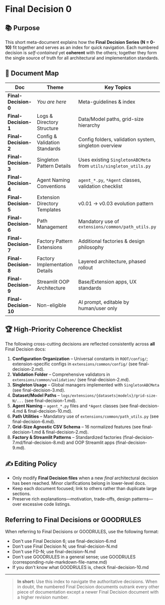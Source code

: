 # Final Decision 0

## 📚 Purpose

This short meta-document explains how the **Final Decision Series (N = 0-10)** fit together and serves as an index for quick navigation.  Each numbered decision is *self-contained* yet **coherent** with the others; together they form the single source of truth for all architectural and implementation standards.

## 🔢 Document Map

| Doc | Theme | Key Topics |
|-----|-------|-----------|
| **Final-Decision-0** | *You are here* | Meta-guidelines & index |
| **Final-Decision-1** | Logs & Directory Structure | Data/Model paths, grid-size hierarchy |
| **Final-Decision-2** | Config & Validation Standards | Config folders, validation system, singleton overview |
| **Final-Decision-3** | Singleton Pattern Details | Uses existing `SingletonABCMeta` from `utils/singleton_utils.py` |
| **Final-Decision-4** | Agent Naming Conventions | `agent_*.py`, `*Agent` classes, validation checklist |
| **Final-Decision-5** | Extension Directory Templates | v0.01 → v0.03 evolution pattern |
| **Final-Decision-6** | Path Management | Mandatory use of `extensions/common/path_utils.py` |
| **Final-Decision-7** | Factory Pattern Extensions | Additional factories & design philosophy |
| **Final-Decision-8** | Factory Implementation Details | Layered architecture, phased rollout |
| **Final-Decision-9** | Streamlit OOP Architecture | Base/Extension apps, UX standards |
| **Final-Decision-10** | Non-eligible | AI prompt, editable by human/user only |

## 🏆 High-Priority Coherence Checklist

The following cross-cutting decisions are reflected consistently across **all** Final Decision docs:

1. **Configuration Organization** – Universal constants in `ROOT/config/`; extension-specific configs in `extensions/common/config/` (see final-decision-2.md).
2. **Validation Folder** – Comprehensive validators in `extensions/common/validation/` (see final-decision-2.md).
3. **Singleton Usage** – Global managers implemented with `SingletonABCMeta` (see final-decision-3.md).
4. **Dataset/Model Paths** – `logs/extensions/{datasets|models}/grid-size-N/...` (see final-decision-1.md).
5. **Agent Naming** – `agent_*.py` files and `*Agent` classes (see final-decision-4.md & final-decision-10.md).
6. **Path Utilities** – Mandatory use of `extensions/common/path_utils.py` (see final-decision-6.md).
7. **Grid-Size Agnostic CSV Schema** – 16 normalized features (see final-decision-1.md & final-decision-2.md).
8. **Factory & Streamlit Patterns** – Standardized factories (final-decision-7.md/final-decision-8.md) and OOP Streamlit apps (final-decision-9.md).

## ✍️ Editing Policy

* Only modify **Final Decision files** when a new *final* architectural decision has been reached.  Minor clarifications belong in lower-level docs.
* Keep each document focused; link to others rather than duplicate large sections.
* Preserve rich explanations—motivation, trade-offs, design patterns—over excessive code listings.

## Referring to Final Decisions or GOODRULES

When referring to Final Decisions or GOODRULES, use the following format:
- Don't use Final Decision 6; use final-decision-6.md
- Don't use Final Decision N; use final-decision-N.md
- Don't use FD-N; use final-decision-N.md
- Don't use GOODRULES in a general sense; use GOODRULES (corresponding-rule-markdown-file-name.md)
- If you don't know what GOODRULES is, check final-decision-10.md 
---

> **In short:** Use this index to navigate the authoritative decisions.  When in doubt, the numbered Final Decision documents outrank every other piece of documentation except a newer Final Decision document with a higher revision number.